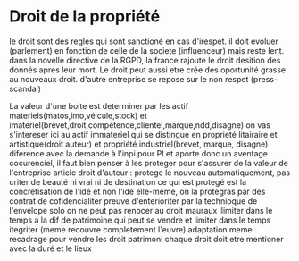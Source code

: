 # Droit de la propriété

le droit sont des regles qui sont sanctioné en cas d'irespet.
il doit evoluer (parlement) en fonction de celle de la societe (influenceur) mais reste lent.
dans la novelle directive de la RGPD, la france rajoute le droit desition des donnés apres leur mort.
Le droit peut aussi etre crée des oportunité grasse au nouveaux droit.
d'autre entreprise se repose sur le non respet (press-scandal)

La valeur d'une boite est determiner par les actif materiels(matos,imo,véicule,stock) et imateriel(brevet,droit,compétence,clientel,marque,ndd,disagne)
on vas s'intereser ici au actif immateriel
qui se distingue en proprieté litairaire et artistique(droit auteur) et propriété industriel(brevet, marque, disagne)
diference avec la demande à l'inpi pour PI et aporte donc un aventage cocurenciel, il faut bien penser à les proteger pour s'assurer de la valeur de l'entreprise
article droit d'auteur : protege le nouveau automatiquement, pas criter de beauté ni vrai ni de destination
ce qui est protegé est la concrétisation de l'idé et non l'idé elle-meme, on la protegras par des contrat de cofidencialiter
preuve d'enterioriter par la technioque de l'envelope solo
on ne peut pas renocer au droit mauraux ilimiter dans le temps a la dif de patrimoine qui peut se vendre et limiter dans le temps
itegriter (meme recouvre completement l'euvre)
adaptation meme recadrage
pour vendre les droit patrimoni chaque droit doit etre mentioner avec la duré et le lieux
